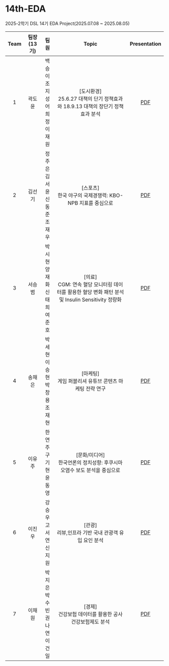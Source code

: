 # 14th-EDA
2025-2학기 DSL 14기 EDA Project(2025.07.08 ~ 2025.08.05)

|Team|팀장(13기)|팀원|Topic|Presentation|
|:---:|:--------:|:--------:|:---:|:---:|
|1|곽도윤|백승이<br>조지성<br>어희정<br>이재원|[도시환경]<br>25.6.27 대책의 단기 정책효과와 18.9.13 대책의 장단기 정책효과 분석|[PDF]()|
|2|김선기|정주은<br>김서윤<br>신동준<br>조재우|[스포츠]<br>한국 야구의 국제경쟁력: KBO-NPB 지표를 중심으로|[PDF]()|
|3|서승범|박시현<br>양재화<br>신태희<br>여준호|[의료]<br>CGM: 연속 혈당 모니터링 데이터를 활용한 혈당 변화 패턴 분석 및 Insulin Sensitivity 정량화|[PDF]()|
|4|송채은|박세현<br>이승현<br>박창용<br>조재현|[마케팅]<br>게임 퍼블리셔 유튜브 콘텐츠 마케팅 전략 연구|[PDF]()|
|5|이유주|한연주<br>구기현<br>윤동영|[문화/미디어]<br>한국언론의 정치성향: 후쿠시마 오염수 보도 분석을 중심으로|[PDF]()|
|6|이진우|강승우<br>고서연<br>신지원|[관광]<br>리뷰,인프라 기반 국내 관광객 유입 요인 분석|[PDF]()|
|7|이채원|박지은<br>박수빈<br>권나연<br>이건일|[경제]<br>건강보험 데이터를 활용한 공사 건강보험제도 분석|[PDF]()|

<br><br>
